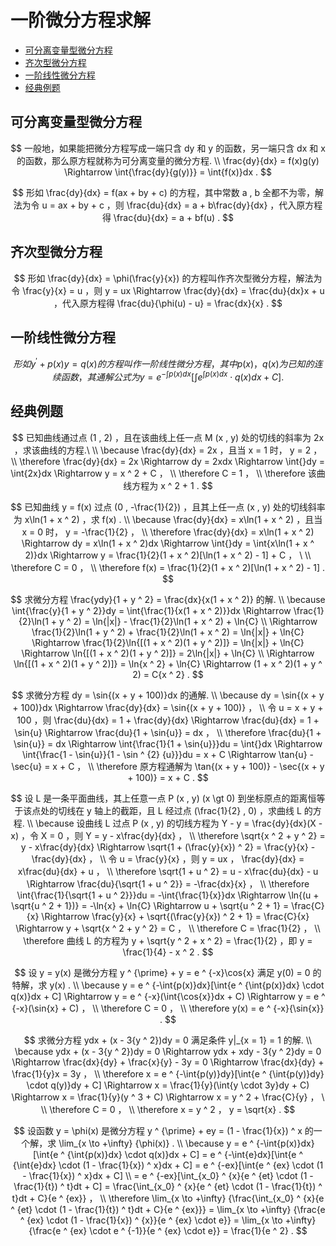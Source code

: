 # 一阶微分方程求解

* [可分离变量型微分方程](#可分离变量型微分方程)
* [齐次型微分方程](#齐次型微分方程)
* [一阶线性微分方程](#一阶线性微分方程)
* [经典例题](#经典例题)

## 可分离变量型微分方程

$$
一般地，如果能把微分方程写成一端只含 dy 和 y 的函数，另一端只含 dx 和 x 的函数，那么原方程就称为可分离变量的微分方程.
\\
\frac{dy}{dx} = f(x)g(y) \Rightarrow \int{\frac{dy}{g(y)}} = \int{f(x)}dx .
$$

$$
形如 \frac{dy}{dx} = f(ax + by + c) 的方程，其中常数 a , b 全都不为零，解法为令 u = ax + by + c ，则 \frac{du}{dx} = a + b\frac{dy}{dx} ，代入原方程得 \frac{du}{dx} = a + bf(u) .
$$

## 齐次型微分方程

$$
形如 \frac{dy}{dx} = \phi(\frac{y}{x}) 的方程叫作齐次型微分方程，解法为令 \frac{y}{x} = u ，则 y = ux \Rightarrow \frac{dy}{dx} = \frac{du}{dx}x + u ，代入原方程得 \frac{du}{\phi(u) - u} = \frac{dx}{x} .
$$

## 一阶线性微分方程

$$
形如 y ^ {\prime} + p(x)y = q(x) 的方程叫作一阶线性微分方程，其中 p(x) ， q(x) 为已知的连续函数，其通解公式为 y = e ^ {-\int{p(x)}dx}[\int{e ^ {\int{p(x)}dx} \cdot q(x)}dx + C] .
$$

## 经典例题

$$
已知曲线通过点 (1 , 2) ，且在该曲线上任一点 M (x , y) 处的切线的斜率为 2x ，求该曲线的方程.\
\\
\because \frac{dy}{dx} = 2x ，且当 x = 1 时， y = 2 ，
\\
\therefore \frac{dy}{dx} = 2x \Rightarrow dy = 2xdx \Rightarrow \int{}dy = \int{2x}dx \Rightarrow y = x ^ 2 + C ，
\\
\therefore C = 1 ，
\\
\therefore 该曲线方程为 x ^ 2 + 1 .
$$

$$
已知曲线 y = f(x) 过点 (0 , -\frac{1}{2}) ，且其上任一点 (x , y) 处的切线斜率为 x\ln(1 + x ^ 2) ，求 f(x) .
\\
\because \frac{dy}{dx} = x\ln(1 + x ^ 2) ，且当 x = 0 时， y = -\frac{1}{2} ，
\\
\therefore \frac{dy}{dx} = x\ln(1 + x ^ 2) \Rightarrow dy = x\ln(1 + x ^ 2)dx \Rightarrow \int{}dy = \int{x\ln(1 + x ^ 2)}dx \Rightarrow y = \frac{1}{2}(1 + x ^ 2)[\ln(1 + x ^ 2) - 1] + C ，
\
\\
\therefore C = 0 ，
\\
\therefore f(x) = \frac{1}{2}(1 + x ^ 2)[\ln(1 + x ^ 2) - 1] .
$$

$$
求微分方程 \frac{ydy}{1 + y ^ 2} = \frac{dx}{x(1 + x ^ 2)} 的解.
\\
\because \int{\frac{y}{1 + y ^ 2}}dy = \int{\frac{1}{x(1 + x ^ 2)}}dx \Rightarrow \frac{1}{2}\ln(1 + y ^ 2) = \ln{|x|} - \frac{1}{2}\ln(1 + x ^ 2) + \ln{C}
\\
\Rightarrow \frac{1}{2}\ln(1 + y ^ 2) + \frac{1}{2}\ln(1 + x ^ 2) = \ln{|x|}  + \ln{C} \Rightarrow \frac{1}{2}\ln{[(1 + x ^ 2)(1 + y ^ 2)]} = \ln{|x|}  + \ln{C} \Rightarrow \ln{[(1 + x ^ 2)(1 + y ^ 2)]} = 2\ln{|x|} + \ln{C}
\\
\Rightarrow \ln{[(1 + x ^ 2)(1 + y ^ 2)]} = \ln{x ^ 2} + \ln{C} \Rightarrow (1 + x ^ 2)(1 + y ^ 2) = C{x ^ 2} .
$$

$$
求微分方程 dy = \sin{(x + y + 100)}dx 的通解.
\\
\because dy = \sin{(x + y + 100)}dx \Rightarrow \frac{dy}{dx} = \sin{(x + y + 100)} ，
\\
令 u = x + y + 100 ，则 \frac{du}{dx} = 1 + \frac{dy}{dx} \Rightarrow \frac{du}{dx} = 1 + \sin{u} \Rightarrow \frac{du}{1 + \sin{u}} = dx ，
\\
\therefore \frac{du}{1 + \sin{u}} = dx \Rightarrow \int{\frac{1}{1 + \sin{u}}}du = \int{}dx \Rightarrow \int{\frac{1 - \sin{u}}{1 - \sin ^ {2} {u}}}du = x + C \Rightarrow \tan{u} - \sec{u} = x + C ，
\\
\therefore 原方程通解为 \tan{(x + y + 100)} - \sec{(x + y + 100)} = x + C .
$$

$$
设 L 是一条平面曲线，其上任意一点 P (x , y) (x \gt 0) 到坐标原点的距离恒等于该点处的切线在 y 轴上的截距，且 L 经过点 (\frac{1}{2} , 0) ，求曲线 L 的方程.
\\
\because 设曲线 L 过点 P (x , y) 的切线方程为 Y - y = \frac{dy}{dx}(X - x) ，令 X = 0 ，则 Y = y - x\frac{dy}{dx} ，
\\
\therefore \sqrt{x ^ 2 + y ^ 2} = y - x\frac{dy}{dx} \Rightarrow \sqrt{1 + (\frac{y}{x}) ^ 2} = \frac{y}{x} - \frac{dy}{dx} ，
\\
令 u = \frac{y}{x} ，则 y = ux ， \frac{dy}{dx} = x\frac{du}{dx} + u ，
\\
\therefore \sqrt{1 + u ^ 2} = u - x\frac{du}{dx} - u \Rightarrow \frac{du}{\sqrt{1 + u ^ 2}} = -\frac{dx}{x} ，
\\
\therefore \int{\frac{1}{\sqrt{1 + u ^ 2}}}du = -\int{\frac{1}{x}}dx \Rightarrow \ln{(u + \sqrt{u ^ 2 + 1})} = -\ln{x} + \ln{C} \Rightarrow u + \sqrt{u ^ 2 + 1} = \frac{C}{x} \Rightarrow \frac{y}{x} + \sqrt{(\frac{y}{x}) ^ 2 + 1} = \frac{C}{x} \Rightarrow y + \sqrt{x ^ 2 + y ^ 2} = C ，
\\
\therefore C = \frac{1}{2} ，
\\
\therefore 曲线 L 的方程为 y + \sqrt{y ^ 2 + x ^ 2} = \frac{1}{2} ，即 y = \frac{1}{4} - x ^ 2 .
$$

$$
设 y = y(x) 是微分方程 y ^ {\prime} + y = e ^ {-x}\cos{x} 满足 y(0) = 0 的特解，求 y(x) .
\\
\because y = e ^ {-\int{p(x)}dx}[\int{e ^ {\int{p(x)}dx} \cdot q(x)}dx + C] \Rightarrow y = e ^ {-x}(\int{\cos{x}}dx + C) \Rightarrow y = e ^ {-x}(\sin{x} + C) ，
\\
\therefore C = 0 ，
\\
\therefore y(x) = e ^ {-x}{\sin{x}} .
$$

$$
求微分方程 ydx + (x - 3{y ^ 2})dy = 0 满足条件 y|_{x = 1} = 1 的解.
\\
\because ydx + (x - 3{y ^ 2})dy = 0 \Rightarrow ydx + xdy - 3{y ^ 2}dy = 0 \Rightarrow \frac{dx}{dy} + \frac{x}{y} - 3y = 0 \Rightarrow \frac{dx}{dy} + \frac{1}{y}x = 3y ，
\\
\therefore x = e ^ {-\int{p(y)}dy}[\int{e ^ {\int{p(y)}dy} \cdot q(y)}dy + C] \Rightarrow x = \frac{1}{y}(\int{y \cdot 3y}dy + C) \Rightarrow x = \frac{1}{y}(y ^ 3 + C) \Rightarrow x = y ^ 2 + \frac{C}{y} ，
\
\\
\therefore C = 0 ，
\\
\therefore x = y ^ 2 ， y = \sqrt{x} .
$$

$$
设函数 y = \phi(x) 是微分方程 y ^ {\prime} + ey = (1 - \frac{1}{x}) ^ x 的一个解，求 \lim_{x \to +\infty} {\phi(x)} .
\\
\because y = e ^ {-\int{p(x)}dx}[\int{e ^ {\int{p(x)}dx} \cdot q(x)}dx + C] = e ^ {-\int{e}dx}[\int{e ^ {\int{e}dx} \cdot (1 - \frac{1}{x}) ^ x}dx + C] = e ^ {-ex}[\int{e ^ {ex} \cdot (1 - \frac{1}{x}) ^ x}dx + C]
\\
= e ^ {-ex}[\int_{x_0} ^ {x}{e ^ {et} \cdot (1 - \frac{1}{t}) ^ t}dt + C] = \frac{\int_{x_0} ^ {x}{e ^ {et} \cdot (1 - \frac{1}{t}) ^ t}dt + C}{e ^ {ex}} ，
\\
\therefore \lim_{x \to +\infty} {\frac{\int_{x_0} ^ {x}{e ^ {et} \cdot (1 - \frac{1}{t}) ^ t}dt + C}{e ^ {ex}}} = \lim_{x \to +\infty} {\frac{e ^ {ex} \cdot (1 - \frac{1}{x}) ^ {x}}{e ^ {ex} \cdot e}} = \lim_{x \to +\infty} {\frac{e ^ {ex} \cdot e ^ {-1}}{e ^ {ex} \cdot e}} = \frac{1}{e ^ 2} .
$$




